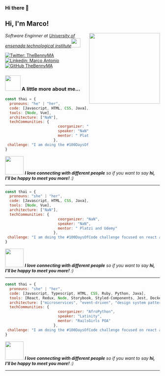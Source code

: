 ### Hi there 👋
<h2> Hi, I'm Marco! <img src="https://media.giphy.com/media/mGcNjsfWAjY5AEZNw6/giphy.gif" width="5<h2> Hi, I'm Marco! <img src="https://media.giphy.com/media/mGcNjsfWAjY5AEZNw6/giphy.gif" width="50"></h2>
<img align='right' src="https://media.giphy.com/media/26VjwfLk7CRslWHSWI/giphy.gif" width="230">
<p><em>Software Enginner at <a href="https://www.ensenada.tecnm.mx/">University of ensenada technological institute</a><img src="https://media.giphy.com/media/fYSnHlufseco8Fh93Z/giphy.gif" width="30">
</em></p>

[![Twitter: TheBennyMA](https://img.shields.io/twitter/follow/TheBennyMA?style=social)](https://twitter.com/TheBennyMA)
[![Linkedin: Marco Antonio](https://img.shields.io/badge/-TheBennyMA-blue?style=flat-square&logo=Linkedin&logoColor=white&link=https://www.linkedin.com/in/marcoantonioalvaradocabrera/)](https://www.linkedin.com/in/marcoantonioalvaradocabrera/)
[![GitHub TheBennyMA](https://img.shields.io/github/followers/TheBennyMA?label=follow&style=social)](https://github.com/thebennyma)


### <img src="https://media.giphy.com/media/VgCDAzcKvsR6OM0uWg/giphy.gif" width="50"> A little more about me...  

```javascript
const thai = {
  pronouns: "he" | "her",
  code: [Javascript, HTML, CSS, Java],
  tools: [Node, Vue],
  architecture: ["NaN"],
  techCommunities: {
                        coorganizer: "NaN",
                        speaker: "NaN",
                        mentor: " Platzi and Udemy"
                      },
 challenge: "I am doing the #100DaysOfCode challenge focused on react and typescript"
}
```

<img src="https://media.giphy.com/media/LnQjpWaON8nhr21vNW/giphy.gif" width="60"> <em><b>I love connecting with different people</b> so if you want to say <b>hi, I'll be happy to meet you more!</b> :)</em>

---

```javascript
const thai = {
  pronouns: "she" | "her",
  code: [Javascript, HTML, CSS, Java],
  tools: [Node, Vue],
  architecture: ["NaN"],
  techCommunities: {
                        coorganizer: "NaN",
                        speaker: "NaN",
                        mentor: " Platzi and Udemy"
                      },
 challenge: "I am doing the #100DaysOfCode challenge focused on react and typescript"
}
```

<img src="https://media.giphy.com/media/LnQjpWaON8nhr21vNW/giphy.gif" width="60"> <em><b>I love connecting with different people</b> so if you want to say <b>hi, I'll be happy to meet you more!</b> :)</em>

---


```javascript
const thai = {
  pronouns: "she" | "her",
  code: [Javascript, Typescript, HTML, CSS, Ruby, Python, Java],
  tools: [React, Redux, Node, Storybook, Styled-Components, Jest, Docker],
  architecture: ["microservices", "event-driven", "design system pattern"],
  techCommunities: {
                        coorganizer: "AfroPython",
                        speaker: "Latinity",
                        mentor: "RailsGirls POA"
                      },
 challenge: "I am doing the #100DaysOfCode challenge focused on react and typescript"
}
```

<img src="https://media.giphy.com/media/LnQjpWaON8nhr21vNW/giphy.gif" width="60"> <em><b>I love connecting with different people</b> so if you want to say <b>hi, I'll be happy to meet you more!</b> :)</em>

---

<!--
**thebennyma/thebennyma** is a ✨ _special_ ✨ repository because its `README.md` (this file) appears on your GitHub profile.

Here are some ideas to get you started:

- 🔭 I’m currently working on ...
- 🌱 I’m currently learning ...
- 👯 I’m looking to collaborate on ...
- 🤔 I’m looking for help with ...
- 💬 Ask me about ...
- 📫 How to reach me: ...
- 😄 Pronouns: ...
- ⚡ Fun fact: ...
-->
